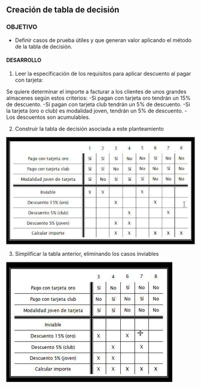 
## Creación de tabla de decisión 

### OBJETIVO

- Definir casos de prueba útiles y que generan valor aplicando el método de la tabla de decisión.

#### DESARROLLO

1. Leer la especificación de los requisitos para aplicar descuento al pagar con tarjeta:

Se quiere determinar el importe a facturar a los clientes de unos grandes almacenes según estos criterios:
-Si pagan con tarjeta oro tendrán un 15% de descuento.
-Si pagan con tarjeta club tendrán un 5% de descuento.
-Si la tarjeta (oro o club) es modalidad joven, tendrán un 5% de descuento.
-Los descuentos son acumulables.


2. Construir la tabla de decisión asociada a este planteamiento

![imagen](img/figura_01.png)


3. Simplificar la tabla anterior, eliminando los casos inviables

![imagen](img/figura_02.png)
